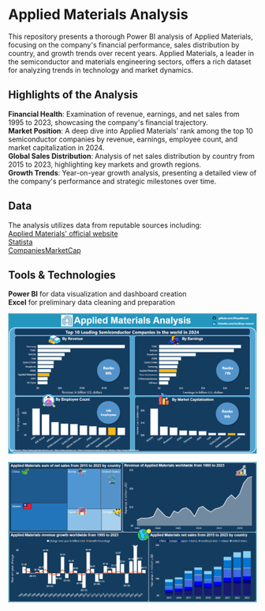 # Applied Materials Analysis
This repository presents a thorough Power BI analysis of Applied Materials, focusing on the company's financial performance, sales distribution by country, and growth trends over recent years. Applied Materials, a leader in the semiconductor and materials engineering sectors, offers a rich dataset for analyzing trends in technology and market dynamics. 

## Highlights of the Analysis
**Financial Health**: Examination of revenue, earnings, and net sales from 1995 to 2023, showcasing the company's financial trajectory.\
**Market Position**: A deep dive into Applied Materials' rank among the top 10 semiconductor companies by revenue, earnings, employee count, and market capitalization in 2024.\
**Global Sales Distribution**: Analysis of net sales distribution by country from 2015 to 2023, highlighting key markets and growth regions.\
**Growth Trends**: Year-on-year growth analysis, presenting a detailed view of the company's performance and strategic milestones over time.

## Data
The analysis utilizes data from reputable sources including:\
[Applied Materials' official website](https://www.appliedmaterials.com/)\
[Statista](https://www.statista.com/)\
[CompaniesMarketCap](https://companiesmarketcap.com/)

## Tools & Technologies
**Power BI** for data visualization and dashboard creation\
**Excel** for preliminary data cleaning and preparation

![image](https://github.com/DivyaMunot/AppliedMaterials-Analysis/blob/23055cb4abe05b0b25f9d27674769ffed4e5b5c5/Dashboard%201.png)

![image](https://github.com/DivyaMunot/AppliedMaterials-Analysis/blob/8a8890ccdaefea2eb44f86decb060d8037890c15/Dashboard%202.png)
